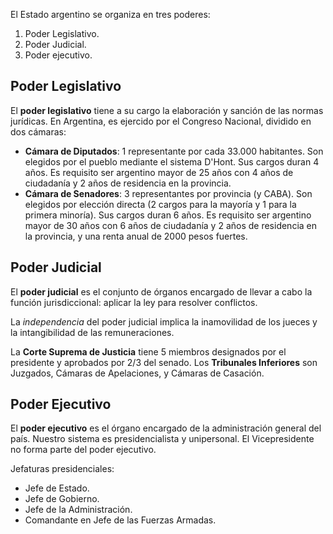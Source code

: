 El Estado argentino se organiza en tres poderes:

1. Poder Legislativo.
2. Poder Judicial.
3. Poder ejecutivo.

## Poder Legislativo

El **poder legislativo** tiene a su cargo la elaboración y sanción de las normas jurídicas. En Argentina, es ejercido por el Congreso Nacional, dividido en dos cámaras:

- **Cámara de Diputados**: 1 representante por cada 33.000 habitantes. Son elegidos por el pueblo mediante el sistema D'Hont. Sus cargos duran 4 años. Es requisito ser argentino mayor de 25 años con 4 años de ciudadanía y 2 años de residencia en la provincia.
- **Cámara de Senadores**: 3 representantes por provincia (y CABA). Son elegidos por elección directa (2 cargos para la mayoría y 1 para la primera minoría). Sus cargos duran 6 años. Es requisito ser argentino mayor de 30 años con 6 años de ciudadanía y 2 años de residencia en la provincia, y una renta anual de 2000 pesos fuertes.

## Poder Judicial

El **poder judicial** es el conjunto de órganos encargado de llevar a cabo la función jurisdiccional: aplicar la ley para resolver conflictos.

La _independencia_ del poder judicial implica la inamovilidad de los jueces y la intangibilidad de las remuneraciones.

La **Corte Suprema de Justicia** tiene 5 miembros designados por el presidente y aprobados por 2/3 del senado. Los **Tribunales Inferiores** son Juzgados, Cámaras de Apelaciones, y Cámaras de Casación.

## Poder Ejecutivo

El **poder ejecutivo** es el órgano encargado de la administración general del país. Nuestro sistema es presidencialista y unipersonal. El Vicepresidente no forma parte del poder ejecutivo.

Jefaturas presidenciales:

- Jefe de Estado.
- Jefe de Gobierno.
- Jefe de la Administración.
- Comandante en Jefe de las Fuerzas Armadas.
